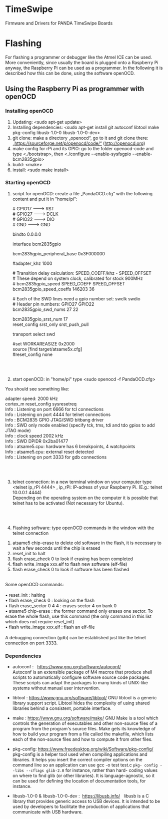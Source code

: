 # TimeSwipe
Firmware and Drivers for PANDA TimeSwipe Boards

# Flashing

For flashing a programmer or debugger like the Atmel ICE can be used. More conveniently, since usually the board is plugged onto a Raspberry Pi anyway, the Raspberry Pi can be used as a programmer. In the following it is described how this can be done, using the software openOCD. 

## Using the Raspberry Pi as programmer with openOCD

### Installing openOCD 

1) Updating:  \<sudo apt-get update>
2) Installing dependencies:  \<sudo apt-get install git autoconf libtool make pkg-config libusb-1.0-0 libusb-1.0-0-dev>
3) git clone:  make a directory „openocd“, go to it and git clone there: „https://sourceforge.net/p/openocd/code/“ (http://openocd.org)
4) make config for rPi and its GPIO:  go to the folder openocd-code and type \<./bootstrap>, then \<./configure --enable-sysfsgpio --enable-bcm2835gpio>
5) build:  \<make>
6) install:  \<sudo make install>


### Starting openOCD

1) script for openOCD:  create a file „PandaOCD.cfg“ with the following content and put it in "home/pi":
   

	\# GPIO17 ---> RST <br />
	\# GPIO27 ---> DCLK <br />
	\# GPIO22 ---> DIO <br />
	\# GND    ---> GND
	
	bindto 0.0.0.0
	
	interface bcm2835gpio
	
	bcm2835gpio_peripheral_base 0x3F000000
	
	\#adapter_khz 1000
	
	\# Transition delay calculation: SPEED_COEFF/khz - SPEED_OFFSET <br />
	\# These depend on system clock, calibrated for stock 900MHz <br />
	\# bcm2835gpio_speed SPEED_COEFF SPEED_OFFSET <br />
	bcm2835gpio_speed_coeffs 146203 36
	
	\# Each of the SWD lines need a gpio number set: swclk swdio <br />
	\# Header pin numbers: GPIO27 GPIO22 <br />
	bcm2835gpio_swd_nums 27 22
	
	bcm2835gpio_srst_num 17 <br />
	reset_config srst_only srst_push_pull
	
	transport select swd
	
	\#set WORKAREASIZE 0x2000 <br />
	source [find target/atsame5x.cfg] <br />
	\#reset_config none
	
<br />
<br />


2) start openOCD:  in "home/pi" type \<sudo openocd -f PandaOCD.cfg>

You should see something like:

 adapter speed: 2000 kHz <br />
 cortex_m reset_config sysresetreq <br />
 Info : Listening on port 6666 for tcl connections <br />
 Info : Listening on port 4444 for telnet connections <br />
 Info : BCM2835 GPIO JTAG/SWD bitbang driver <br />
 Info : SWD only mode enabled (specify tck, tms, tdi and tdo gpios to add JTAG mode) <br />
 Info : clock speed 2002 kHz <br />
 Info : SWD DPIDR 0x2ba01477 <br />
 Info : atsame5.cpu: hardware has 6 breakpoints, 4 watchpoints <br />
 Info : atsame5.cpu: external reset detected <br />
 Info : Listening on port 3333 for gdb connections 

<br />
<br />

3) telnet connection:  in a new terminal window on your computer type \<telnet ip_rPi 4444> , ip_rPi: IP-adress of your Raspberry Pi. (E.g.: telnet 10.0.0.1 4444) <br />
Depending on the operating system on the computer it is possible that telnet has to be activated (Not necessary for Ubuntu).

<br />
<br />

4) Flashing software:  type openOCD commands in the window with the telnet connection

1. atsame5 chip-erase		to delete old software in the flash, it is necessary to wait a few seconds until the chip is erased
2. reset_init			to halt
3. flash erase_check 0		to look if erasing has been completed
4. flash write_image xxx.elf	to flash new software (elf-file)
5. flash erase_check 0		to look if software has been flashed

<br />
Some openOCD commands: <br />
<br />
	•	reset_init : halting <br />
	•	flash erase_check 0 : looking on the flash <br />
	•	flash erase_sector 0 4 4 : erases sector 4 on bank 0 <br />
	•	atsame5 chip-erase : the former command only erases one sector. To erase the whole flash, use this command (the only command in this list which does not require reset_init) <br />
	•	flash write_image xxx.elf : flash an elf-file

<br />
<br />
A debugging connection (gdb) can be established just like the telnet connection on port 3333. 

<br />

### Dependencies

- autoconf :  	https://www.gnu.org/software/autoconf/  
	Autoconf is an extensible package of M4 macros that produce shell 	scripts to automatically configure software source code packages. 	These scripts can adapt the packages to many kinds of UNIX-like 	systems without manual user intervention.

- libtool :
	https://www.gnu.org/software/libtool/ 
	GNU libtool is a generic library support script. Libtool hides the 	complexity of using shared libraries behind a consistent, portable 	interface. 
	
- make :
	https://www.gnu.org/software/make/ 
	GNU Make is a tool which controls the generation of executables 	and other non-source files of a program from the program's source 	files. Make gets its knowledge of how to build your program from a 	file called the makefile, which lists each of the non-source files and 	how to compute it from other files.  
  
 - pkg-config: 
	https://www.freedesktop.org/wiki/Software/pkg-config/  	pkg-config is a helper tool used when compiling applications and 	libraries. It helps you insert the correct compiler options on the 	command line so an application can use gcc -o test test.c `pkg-	config --libs --cflags glib-2.0` for instance, rather than hard-	coding values on where to find glib (or other libraries). It is 	language-agnostic, so it can be used for defining the location of 	documentation tools, for instance. 
  
- libusb-1.0-0 & libusb-1.0-0-dev : 	https://libusb.info/  	libusb is a C library that provides generic access to USB devices. It 	is intended to be used by developers to facilitate the production of 	applications that communicate with USB hardware.
